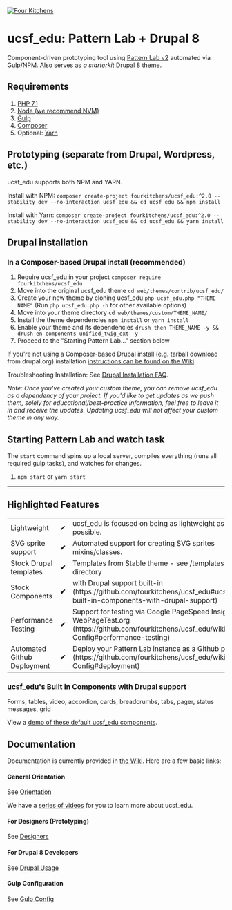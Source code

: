 [![Four Kitchens](https://img.shields.io/badge/4K-Four%20Kitchens-35AA4E.svg)](https://fourkitchens.com/)

# ucsf_edu: Pattern Lab + Drupal 8

Component-driven prototyping tool using [Pattern Lab v2](http://patternlab.io/) automated via Gulp/NPM. Also serves as _a starterkit_ Drupal 8 theme.

## Requirements

1.  [PHP 7.1](http://www.php.net/)
2.  [Node (we recommend NVM)](https://github.com/creationix/nvm)
3.  [Gulp](http://gulpjs.com/)
4.  [Composer](https://getcomposer.org/)
5.  Optional: [Yarn](https://github.com/yarnpkg/yarn)

## Prototyping (separate from Drupal, Wordpress, etc.)

ucsf_edu supports both NPM and YARN.

Install with NPM:
`composer create-project fourkitchens/ucsf_edu:^2.0 --stability dev --no-interaction ucsf_edu && cd ucsf_edu && npm install`

Install with Yarn:
`composer create-project fourkitchens/ucsf_edu:^2.0 --stability dev --no-interaction ucsf_edu && cd ucsf_edu && yarn install`

## Drupal installation

### In a Composer-based Drupal install (recommended)

1. Require ucsf_edu in your project `composer require fourkitchens/ucsf_edu`
2. Move into the original ucsf_edu theme `cd web/themes/contrib/ucsf_edu/`
3. Create your new theme by cloning ucsf_edu `php ucsf_edu.php "THEME NAME"` (Run `php ucsf_edu.php -h` for other available options)
4. Move into your theme directory `cd web/themes/custom/THEME_NAME/`
5. Install the theme dependencies `npm install` or `yarn install`
6. Enable your theme and its dependencies `drush then THEME_NAME -y && drush en components unified_twig_ext -y`
7. Proceed to the "Starting Pattern Lab…" section below

If you're not using a Composer-based Drupal install (e.g. tarball download from drupal.org) installation [instructions can be found on the Wiki](https://github.com/fourkitchens/ucsf_edu/wiki/Installation).

Troubleshooting Installation: See [Drupal Installation FAQ](https://github.com/fourkitchens/ucsf_edu/wiki/Installation#drupal-installation-faq).

_Note: Once you've created your custom theme, you can remove ucsf_edu as a dependency of your project. If you'd like to get updates as we push them, solely for educational/best-practice information, feel free to leave it in and receive the updates. Updating ucsf_edu will not affect your custom theme in any way._

## Starting Pattern Lab and watch task

The `start` command spins up a local server, compiles everything (runs all required gulp tasks), and watches for changes.

1.  `npm start` or `yarn start`

---

## Highlighted Features

<table><tbody>
<tr><td>Lightweight</td><td>✔</td><td>ucsf_edu is focused on being as lightweight as possible.</td></tr>
<tr><td>SVG sprite support </td><td><strong>✔</strong></td><td>Automated support for creating SVG sprites mixins/classes.</td></tr>
<tr><td>Stock Drupal templates </td><td><strong>✔</strong></td><td>Templates from Stable theme - see /templates directory</td></tr>
<tr><td>Stock Components </td><td><strong>✔</strong></td><td>with Drupal support built-in (https://github.com/fourkitchens/ucsf_edu#ucsf_edus-built-in-components-with-drupal-support)</td></tr>
<tr><td>Performance Testing </td><td><strong>✔</strong></td><td>Support for testing via Google PageSpeed Insights and WebPageTest.org (https://github.com/fourkitchens/ucsf_edu/wiki/Gulp-Config#performance-testing)</td></tr>
<tr><td>Automated Github Deployment </td><td><strong>✔</strong></td><td>Deploy your Pattern Lab instance as a Github page (https://github.com/fourkitchens/ucsf_edu/wiki/Gulp-Config#deployment)</td></tr>
</tbody></table>

<h3 id="components">ucsf_edu's Built in Components with Drupal support</h3>
Forms, tables, video, accordion, cards, breadcrumbs, tabs, pager, status messages, grid

View a [demo of these default ucsf_edu components](https://fourkitchens.github.io/ucsf_edu/pattern-lab/public/).

## Documentation

Documentation is currently provided in [the Wiki](https://github.com/fourkitchens/ucsf_edu/wiki). Here are a few basic links:

#### General Orientation

See [Orientation](https://github.com/fourkitchens/ucsf_edu/wiki/Orientation)

We have a [series of videos](https://www.youtube.com/playlist?list=PLO9S6JjNqWsGMQLDfE8Ekt0ryrGa3g4km) for you to learn more about ucsf_edu.

#### For Designers (Prototyping)

See [Designers](https://github.com/fourkitchens/ucsf_edu/wiki/For-Designers)

#### For Drupal 8 Developers

See [Drupal Usage](https://github.com/fourkitchens/ucsf_edu/wiki/Drupal-Usage)

#### Gulp Configuration

See [Gulp Config](https://github.com/fourkitchens/ucsf_edu/wiki/Gulp-Config)
